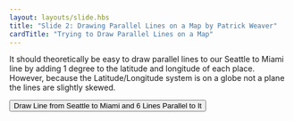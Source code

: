 ```yaml
---
layout: layouts/slide.hbs
title: "Slide 2: Drawing Parallel Lines on a Map by Patrick Weaver"
cardTitle: "Trying to Draw Parallel Lines on a Map"
---
```


It should theoretically be easy to draw parallel lines to our Seattle to Miami line by adding 1 degree to the latitude and longitude of each place. However, because the Latitude/Longitude system is on a globe not a plane the lines are slightly skewed.

<button onClick="seattleToMiami()">Draw Line from Seattle to Miami and 6 Lines Parallel to It</button>